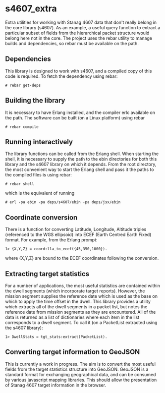 # s4607_extra
Extra utilities for working with Stanag 4607 data that don't really belong in the core library (s4607). As an example, a useful query function to extract a particular subset of fields from the hierarchical packet structure would belong here not in the core. The project uses the rebar utility to manage builds and dependencies, so rebar must be available on the path.

## Dependencies
This library is designed to work with s4607, and a compiled copy of this code is required. To fetch the dependency using rebar:
```
# rebar get-deps
```
## Building the library
It is necessary to have Erlang installed, and the compiler erlc available on the path. The software can be built (on a Linux platform) using rebar 
```
# rebar compile 
```
## Running interactively
The library functions can be called from the Erlang shell. When starting the shell, it is necessary to supply the path to the ebin directories for both this library and the s4607 library on which it depends. From the root directory, the most convenient way to start the Erlang shell and pass it the paths to the compiled files is using rebar:
```
# rebar shell 
```
which is the equivalent of running
```
# erl -pa ebin -pa deps/s4607/ebin -pa deps/jsx/ebin
```
## Coordinate conversion
There is a function for converting Latitude, Longitude, Altitude triples (referenced to the WGS ellipsoid) into ECEF (Earth Centred Earth Fixed) format. For example, from the Erlang prompt:
```
1> {X,Y,Z} = coord:lla_to_ecef({45,350,1000}).
```
where {X,Y,Z} are bound to the ECEF coordinates following the conversion.

## Extracting target statistics
For a number of applications, the most useful statistics are contained within the dwell segments (which incorporate target reports). However, the mission segment supplies the reference date which is used as the base on which to apply the time offset in the dwell. This library provides a utility which extracts all of the dwell segments in a packet list, but notes the reference date from mission segments as they are encountered. All of the data is returned as a list of dictionaries where each item in the list corresponds to a dwell segment. To call it (on a PacketList extracted using the s4607 library):
```
1> DwellStats = tgt_stats:extract(PacketList).
```

## Converting target information to GeoJSON
This is currently a work in progress. The aim is to convert the most useful fields from the target statistics structure into GeoJSON. GeoJSON is a standard format for exchanging geographical data, and can be consumed by various javascript mapping libraries. This should allow the presentation of Stanag 4607 target information in the browser. 

